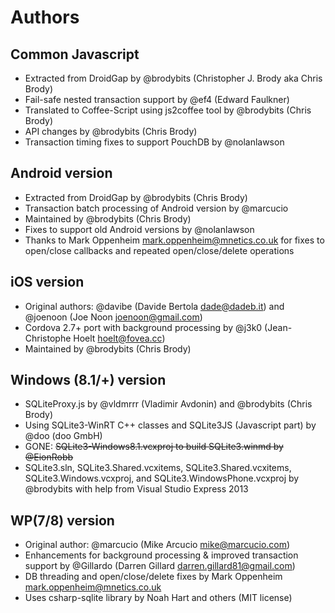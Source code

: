 # Authors

## Common Javascript

- Extracted from DroidGap by @brodybits (Christopher J. Brody aka Chris Brody)
- Fail-safe nested transaction support by @ef4 (Edward Faulkner)
- Translated to Coffee-Script using js2coffee tool by @brodybits (Chris Brody)
- API changes by @brodybits (Chris Brody)
- Transaction timing fixes to support PouchDB by @nolanlawson

## Android version

- Extracted from DroidGap by @brodybits (Chris Brody)
- Transaction batch processing of Android version by @marcucio
- Maintained by @brodybits (Chris Brody)
- Fixes to support old Android versions by @nolanlawson
- Thanks to Mark Oppenheim <mark.oppenheim@mnetics.co.uk> for fixes to open/close callbacks and repeated open/close/delete operations

## iOS version

- Original authors: @davibe (Davide Bertola <dade@dadeb.it>) and @joenoon (Joe Noon <joenoon@gmail.com>)
- Cordova 2.7+ port with background processing by @j3k0 (Jean-Christophe Hoelt <hoelt@fovea.cc>)
- Maintained by @brodybits (Chris Brody)

## Windows (8.1/+) version

- SQLiteProxy.js by @vldmrrr (Vladimir Avdonin) and @brodybits (Chris Brody)
- Using SQLite3-WinRT C++ classes and SQLite3JS (Javascript part) by @doo (doo GmbH)
- GONE: ~~SQLite3-Windows8.1.vcxproj to build SQLite3.winmd by @EionRobb~~
- SQLite3.sln, SQLite3.Shared.vcxitems, SQLite3.Shared.vcxitems, SQLite3.Windows.vcxproj, and SQLite3.WindowsPhone.vcxproj by @brodybits with help from Visual Studio Express 2013

## WP(7/8) version

- Original author: @marcucio (Mike Arcucio <mike@marcucio.com>)
- Enhancements for background processing & improved transaction support by @Gillardo (Darren Gillard <darren.gillard81@gmail.com>)
- DB threading and open/close/delete fixes by Mark Oppenheim <mark.oppenheim@mnetics.co.uk>
- Uses csharp-sqlite library by Noah Hart and others (MIT license)
